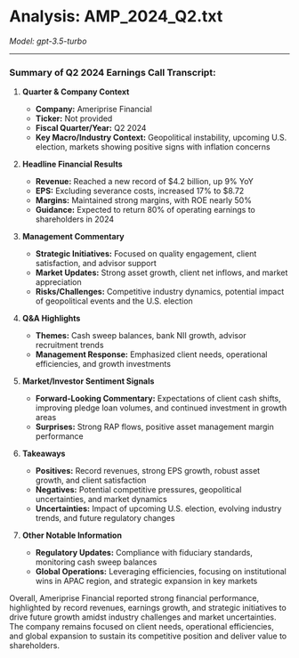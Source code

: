 # Analysis: AMP_2024_Q2.txt

*Model: gpt-3.5-turbo*

---

### Summary of Q2 2024 Earnings Call Transcript:

1. **Quarter & Company Context**
   - **Company:** Ameriprise Financial
   - **Ticker:** Not provided
   - **Fiscal Quarter/Year:** Q2 2024
   - **Key Macro/Industry Context:** Geopolitical instability, upcoming U.S. election, markets showing positive signs with inflation concerns

2. **Headline Financial Results**
   - **Revenue:** Reached a new record of $4.2 billion, up 9% YoY
   - **EPS:** Excluding severance costs, increased 17% to $8.72
   - **Margins:** Maintained strong margins, with ROE nearly 50%
   - **Guidance:** Expected to return 80% of operating earnings to shareholders in 2024

3. **Management Commentary**
   - **Strategic Initiatives:** Focused on quality engagement, client satisfaction, and advisor support
   - **Market Updates:** Strong asset growth, client net inflows, and market appreciation
   - **Risks/Challenges:** Competitive industry dynamics, potential impact of geopolitical events and the U.S. election

4. **Q&A Highlights**
   - **Themes:** Cash sweep balances, bank NII growth, advisor recruitment trends
   - **Management Response:** Emphasized client needs, operational efficiencies, and growth investments

5. **Market/Investor Sentiment Signals**
   - **Forward-Looking Commentary:** Expectations of client cash shifts, improving pledge loan volumes, and continued investment in growth areas
   - **Surprises:** Strong RAP flows, positive asset management margin performance

6. **Takeaways**
   - **Positives:** Record revenues, strong EPS growth, robust asset growth, and client satisfaction
   - **Negatives:** Potential competitive pressures, geopolitical uncertainties, and market dynamics
   - **Uncertainties:** Impact of upcoming U.S. election, evolving industry trends, and future regulatory changes

7. **Other Notable Information**
   - **Regulatory Updates:** Compliance with fiduciary standards, monitoring cash sweep balances
   - **Global Operations:** Leveraging efficiencies, focusing on institutional wins in APAC region, and strategic expansion in key markets

Overall, Ameriprise Financial reported strong financial performance, highlighted by record revenues, earnings growth, and strategic initiatives to drive future growth amidst industry challenges and market uncertainties. The company remains focused on client needs, operational efficiencies, and global expansion to sustain its competitive position and deliver value to shareholders.